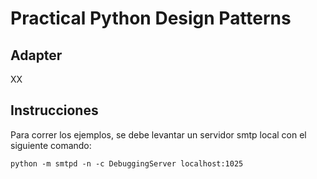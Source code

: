 # Practical Python Design Patterns

## Adapter

XX

## Instrucciones

Para correr los ejemplos, se debe levantar un servidor smtp local con el siguiente comando:

```
python -m smtpd -n -c DebuggingServer localhost:1025
```